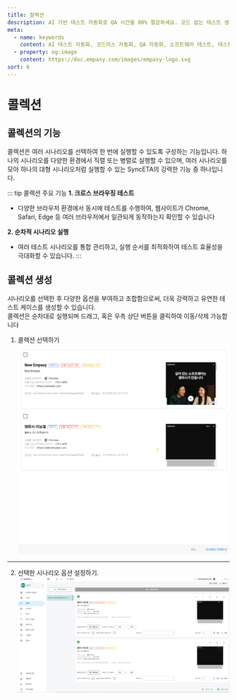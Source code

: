 ```yaml
---
title: 컬랙션
description: AI 기반 테스트 자동화로 QA 시간을 80% 절감하세요. 코드 없는 테스트 생성, 자연어 시나리오 작성, 다양한 플랫폼 지원으로 QA의 새로운 기준을 제시합니다.
meta:
  - name: keywords
    content: AI 테스트 자동화, 코드리스 자동화, QA 자동화, 소프트웨어 테스트, 테스트 시나리오 생성, 코드리스 테스트, 자연어 테스트, 테스트 자동화 도구, 테스트 자동화 플랫폼, 테스트 효율화, Playwright , Selenium , QAOps, TestOps, Shift-Left 테스트, Shift‑Right 테스트
  - property: og:image
    content: https://doc.empasy.com/images/empasy-logo.svg
sort: 6
---
```


# 콜렉션

## 콜렉션의 기능

콜렉션은 여러 시나리오를 선택하여 한 번에 실행할 수 있도록 구성하는 기능입니다.
하나의 시나리오를 다양한 환경에서 직렬 또는 병렬로 실행할 수 있으며, 여러 시나리오를 모아 하나의 대형 시나리오처럼 실행할 수 있는 SyncETA의 강력한 기능 중 하나입니다.

::: tip 콜렉션 주요 기능
**1. 크로스 브라우징 테스트**

- 다양한 브라우저 환경에서 동시에 테스트를 수행하여, 웹사이트가 Chrome, Safari, Edge 등 여러 브라우저에서 일관되게 동작하는지 확인할 수 있습니다

**2. 순차적 시나리오 실행**

- 여러 테스트 시나리오를 통합 관리하고, 실행 순서를 최적화하여 테스트 효율성을 극대화할 수 있습니다.
  :::

## 콜렉션 생성

시나리오를 선택한 후 다양한 옵션을 부여하고 조합함으로써, 더욱 강력하고 유연한 테스트 케이스를 생성할 수 있습니다.  
콜렉션은 순차대로 실행되며 드래그, 혹은 우측 상단 버튼을 클릭하여 이동/삭제 가능합니다

1. 콜렉션 선택하기
   ![image](./image/collection-select.png)

---

2. 선택한 시나리오 옵션 설정하기.
   ![image](./image/collection.png)
